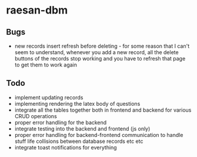 # raesan-dbm

## Bugs

- new records insert refresh before deleting - for some reason that I can't seem to understand, whenever you add a new record, all the delete buttons of the records stop working and you have to refresh that page to get them to work again

## Todo

- implement updating records
- implementing rendering the latex body of questions
- integrate all the tables together both in frontend and backend for
  various CRUD operations
- proper error handling for the backend
- integrate testing into the backend and frontend (js only)
- proper error handling for backend-frontend communication to handle stuff life collisions between database records etc etc
- integrate toast notifications for everything
